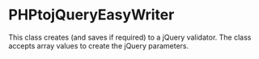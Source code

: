 # PHPtojQueryEasyWriter
This class creates (and saves if required) to a jQuery validator. The class accepts array values to create the jQuery parameters.
